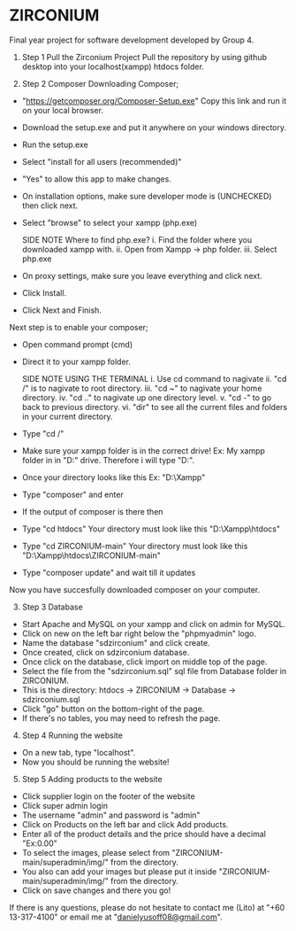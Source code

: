 # ZIRCONIUM
Final year project for software development developed by Group 4.

1. Step 1 Pull the Zirconium Project
Pull the repository by using github desktop into your localhost(xampp) htdocs folder.

2. Step 2 Composer
Downloading Composer;
- "https://getcomposer.org/Composer-Setup.exe" Copy this link and run it on your local browser.
- Download the setup.exe and put it anywhere on your windows directory.
- Run the setup.exe
- Select "install for all users (recommended)"
- "Yes" to allow this app to make changes.
- On installation options, make sure developer mode is (UNCHECKED) then click next.
- Select "browse" to select your xampp (php.exe)

    SIDE NOTE
    Where to find php.exe?
    i.    Find the folder where you downloaded xampp with.
    ii.   Open from Xampp -> php folder.
    iii.  Select php.exe
    
- On proxy settings, make sure you leave everything and click next.
- Click Install.
- Click Next and Finish.

Next step is to enable your composer;
- Open command prompt (cmd)
- Direct it to your xampp folder.

    SIDE NOTE USING THE TERMINAL
    i.  Use cd command to nagivate
    ii.   "cd /" is to nagivate to root directory.
    iii.  "cd ~" to nagivate your home directory.
    iv.   "cd .." to nagivate up one directory level.
    v.    "cd -" to go back to previous directory.
    vi.   "dir" to see all the current files and folders in your current directory.

- Type "cd /"
- Make sure your xampp folder is in the correct drive! Ex: My xampp folder in in "D:" drive. Therefore i will type "D:".
- Once your directory looks like this Ex: "D:\Xampp"
- Type "composer" and enter
- If the output of composer is there then
- Type "cd htdocs" Your directory must look like this "D:\Xampp\htdocs"
- Type "cd ZIRCONIUM-main" Your directory must look like this "D:\Xampp\htdocs\ZIRCONIUM-main"
- Type "composer update" and wait till it updates

Now you have succesfully downloaded composer on your computer.

3. Step 3 Database
- Start Apache and MySQL on your xampp and click on admin for MySQL.
- Click on new on the left bar right below the "phpmyadmin" logo.
- Name the database "sdzirconium" and click create.
- Once created, click on sdzirconium database.
- Once click on the database, click import on middle top of the page.
- Select the file from the "sdzirconium.sql" sql file from Database folder in ZIRCONIUM.
- This is the directory: htdocs -> ZIRCONIUM -> Database -> sdzirconium.sql
- Click "go" button on the bottom-right of the page.
- If there's no tables, you may need to refresh the page.

4. Step 4 Running the website
- On a new tab, type "localhost".
- Now you should be running the website!

5. Step 5 Adding products to the website
- Click supplier login on the footer of the website
- Click super admin login
- The username "admin" and password is "admin"
- Click on Products on the left bar and click Add products.
- Enter all of the product details and the price should have a decimal "Ex:0.00"
- To select the images, please select from "ZIRCONIUM-main/superadmin/img/" from the directory.
- You also can add your images but please put it inside "ZIRCONIUM-main/superadmin/img/" from the directory.
- Click on save changes and there you go!

If there is any questions, please do not hesitate to contact me (Lito) at "+60 13-317-4100" or email me at "danielyusoff08@gmail.com".
